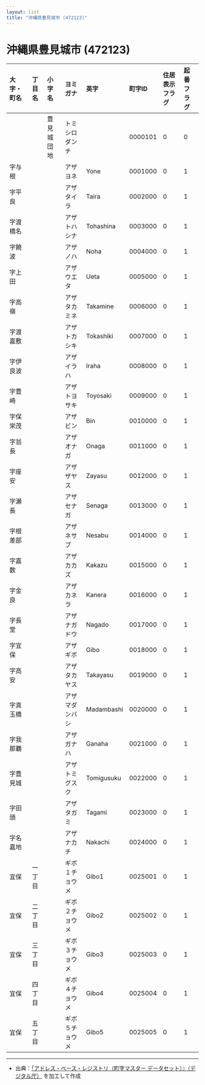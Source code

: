 ```yaml
---
layout: list
title: "沖縄県豊見城市 (472123)"
---
```


# 沖縄県豊見城市 (472123)

| 大字・町名 | 丁目名 | 小字名 | ヨミガナ | 英字 | 町字ID | 住居表示フラグ | 起番フラグ |
|:---|:---|:---|:---|:---|:---|:---|:---|
|  |  | 豊見城団地 |   トミシロダンチ |  | 0000101 | 0 | 0 |
| 字与根 |  |  | アザヨネ   | Yone | 0001000 | 0 | 1 |
| 字平良 |  |  | アザタイラ   | Taira | 0002000 | 0 | 1 |
| 字渡橋名 |  |  | アザトハシナ   | Tohashina | 0003000 | 0 | 1 |
| 字饒波 |  |  | アザノハ   | Noha | 0004000 | 0 | 1 |
| 字上田 |  |  | アザウエタ   | Ueta | 0005000 | 0 | 1 |
| 字高嶺 |  |  | アザタカミネ   | Takamine | 0006000 | 0 | 1 |
| 字渡嘉敷 |  |  | アザトカシキ   | Tokashiki | 0007000 | 0 | 1 |
| 字伊良波 |  |  | アザイラハ   | Iraha | 0008000 | 0 | 1 |
| 字豊崎 |  |  | アザトヨサキ   | Toyosaki | 0009000 | 0 | 1 |
| 字保栄茂 |  |  | アザビン   | Bin | 0010000 | 0 | 1 |
| 字翁長 |  |  | アザオナガ   | Onaga | 0011000 | 0 | 1 |
| 字座安 |  |  | アザザヤス   | Zayasu | 0012000 | 0 | 1 |
| 字瀬長 |  |  | アザセナガ   | Senaga | 0013000 | 0 | 1 |
| 字根差部 |  |  | アザネサブ   | Nesabu | 0014000 | 0 | 1 |
| 字嘉数 |  |  | アザカカズ   | Kakazu | 0015000 | 0 | 1 |
| 字金良 |  |  | アザカネラ   | Kanera | 0016000 | 0 | 1 |
| 字長堂 |  |  | アザナガドウ   | Nagado | 0017000 | 0 | 1 |
| 字宜保 |  |  | アザギボ   | Gibo | 0018000 | 0 | 1 |
| 字高安 |  |  | アザタカヤス   | Takayasu | 0019000 | 0 | 1 |
| 字真玉橋 |  |  | アザマダンバシ   | Madambashi | 0020000 | 0 | 1 |
| 字我那覇 |  |  | アザガナハ   | Ganaha | 0021000 | 0 | 1 |
| 字豊見城 |  |  | アザトミグスク   | Tomigusuku | 0022000 | 0 | 1 |
| 字田頭 |  |  | アザタガミ   | Tagami | 0023000 | 0 | 1 |
| 字名嘉地 |  |  | アザナカチ   | Nakachi | 0024000 | 0 | 1 |
| 宜保 | 一丁目 |  | ギボ １チョウメ  | Gibo1 | 0025001 | 0 | 1 |
| 宜保 | 二丁目 |  | ギボ ２チョウメ  | Gibo2 | 0025002 | 0 | 1 |
| 宜保 | 三丁目 |  | ギボ ３チョウメ  | Gibo3 | 0025003 | 0 | 1 |
| 宜保 | 四丁目 |  | ギボ ４チョウメ  | Gibo4 | 0025004 | 0 | 1 |
| 宜保 | 五丁目 |  | ギボ ５チョウメ  | Gibo5 | 0025005 | 0 | 1 |

---

- 出典：[「アドレス・ベース・レジストリ（町字マスター データセット）』（デジタル庁）](https://www.digital.go.jp/policies/base_registry_address/) を加工して作成